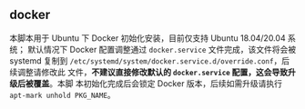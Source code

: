 ## docker

本脚本用于 Ubuntu 下 Docker 初始化安装，目前仅支持 Ubuntu 18.04/20.04 系统；
默认情况下 Docker 配置调整通过 `docker.service` 文件完成，该文件将会被 systemd
复制到 `/etc/systemd/system/docker.service.d/override.conf`，后续调整请修改此
文件，**不建议直接修改默认的 `docker.service` 配置，这会导致升级后被覆盖**。本脚
本初始化完成后会锁定 Docker 版本，后续如需升级请执行 `apt-mark unhold PKG_NAME`。
